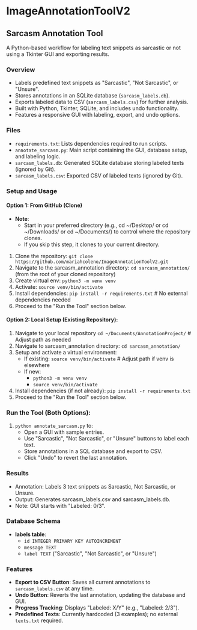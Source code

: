 # ImageAnnotationToolV2
## Sarcasm Annotation Tool
A Python-based workflow for labeling text snippets as sarcastic or not using a Tkinter GUI and exporting results.

### Overview
- Labels predefined text snippets as "Sarcastic", "Not Sarcastic", or "Unsure".
- Stores annotations in an SQLite database (`sarcasm_labels.db`).
- Exports labeled data to CSV (`sarcasm_labels.csv`) for further analysis.
- Built with Python, Tkinter, SQLite, and includes undo functionality.
- Features a responsive GUI with labeling, export, and undo options.

### Files
- `requirements.txt`: Lists dependencies required to run scripts.
- `annotate_sarcasm.py`: Main script containing the GUI, database setup, and labeling logic.
- `sarcasm_labels.db`: Generated SQLite database storing labeled texts (ignored by Git).
- `sarcasm_labels.csv`: Exported CSV of labeled texts (ignored by Git).

### Setup and Usage
#### Option 1: From GitHub (Clone)
- **Note**:
  - Start in your preferred directory (e.g., cd ~/Desktop/ or cd ~/Downloads/ or cd ~/Documents/) to control where the repository clones. 
  - If you skip this step, it clones to your current directory.
1. Clone the repository: `git clone https://github.com/mariahcoleno/ImageAnnotationToolV2.git`
2. Navigate to the sarcasm_annotation directory: `cd sarcasm_annotation/` (from the root of your cloned repository)
3. Create virtual env: `python3 -m venv venv`
4. Activate: `source venv/bin/activate`
5. Install dependencies: `pip install -r requirements.txt`  # No external dependencies needed
6. Proceed to the "Run the Tool" section below.

#### Option 2: Local Setup (Existing Repository):
1. Navigate to your local repository `cd ~/Documents/AnnotationProject/` # Adjust path as needed
2. Navigate to sarcasm_annotation directory: `cd sarcasm_annotation/`
3. Setup and activate a virtual environment:
   - If existing: `source venv/bin/activate` # Adjust path if venv is elsewhere
   - If new:
     - `python3 -m venv venv`
     - `source venv/bin/activate`
4. Install dependencies (if not already): `pip install -r requirements.txt` 
5. Proceed to the "Run the Tool" section below.

### Run the Tool (Both Options):
1. `python annotate_sarcasm.py` to:
   - Open a GUI with sample entries.
   - Use "Sarcastic", "Not Sarcastic", or "Unsure" buttons to label each text. 
   - Store annotations in a SQL database and export to CSV.
   - Click "Undo" to revert the last annotation.

### Results
- Annotation: Labels 3 text snippets as Sarcastic, Not Sarcastic, or Unsure.
- Output: Generates sarcasm_labels.csv and sarcasm_labels.db.
- Note: GUI starts with "Labeled: 0/3".

### Database Schema
- **labels table**:
  - `id INTEGER PRIMARY KEY AUTOINCREMENT`
  - `message TEXT`
  - `label TEXT` ("Sarcastic", "Not Sarcastic", or "Unsure")

### Features
- **Export to CSV Button**: Saves all current annotations to `sarcasm_labels.csv` at any time.
- **Undo Button**: Reverts the last annotation, updating the database and GUI.
- **Progress Tracking**: Displays "Labeled: X/Y" (e.g., "Labeled: 2/3").
- **Predefined Texts**: Currently hardcoded (3 examples); no external `texts.txt` required.

